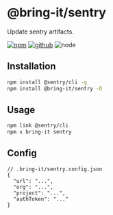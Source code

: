 # @bring-it/sentry

Update sentry artifacts.

[![npm][npm-badge]][npm-url]
[![github][github-badge]][github-url]
![node][node-badge]

[npm-url]: https://www.npmjs.com/package/@bring-it/sentry
[npm-badge]: https://img.shields.io/npm/v/@bring-it/sentry.svg?style=flat-square&logo=npm
[github-url]: https://github.com/airkro/bring-it/tree/master/packages/sentry
[github-badge]: https://img.shields.io/npm/l/@bring-it/sentry.svg?style=flat-square&colorB=blue&logo=github
[node-badge]: https://img.shields.io/node/v/@bring-it/sentry.svg?style=flat-square&colorB=green&logo=node.js

## Installation

```bash
npm install @sentry/cli -g
npm install @bring-it/sentry -D
```

## Usage

```bash
npm link @sentry/cli
npm x bring-it sentry
```

## Config

```jsonc
// .bring-it/sentry.config.json
{
  "url": "...",
  "org": "...",
  "project": "...",
  "authToken": "..."
}
```

